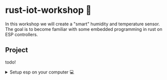 # rust-iot-workshop 🦀
In this workshop we will create a "smart" humidity and temperature sensor. The goal is to become familiar with some embedded programming in rust on ESP controllers. 

## Project
todo!

<details>
<summary> Setup esp on your computer 💻 </summary>
To be able to work with our esp controller we need to setup our development environment. Esp has a [official book](https://docs.esp-rs.org/book/introduction.html) which explains how to work with esp controllers with rust 

### Prerequisites
To run application with standard library(std) we need ldproxy.
```
cargo install ldproxy
```

### Setup tooling for RISC-V and Xtensa Targets
This setup is also described in the book [here](https://docs.esp-rs.org/book/installation/riscv-and-xtensa.html). So feel free to check it out for a more detail description of the tooling. Setting up the tooling is a three step process:
1. Install espup
```
cargo install espup
```
2. Install dependencies
```
espup install
```
3. Setup environment variable
ESP uses some specific environment variables when building the project, these values need to be exported via the export script downloaded by espup. To avoid having to run this command 
```
. $HOME/export-esp.sh
```
each time we need change project I recommend adding a alias to your rc file. By adding this line to our rc file
```
alias get_idf='. $HOME/esp/esp-idf/export.sh'
```
we can run `get_idf` befor building a different esp project

</details>
